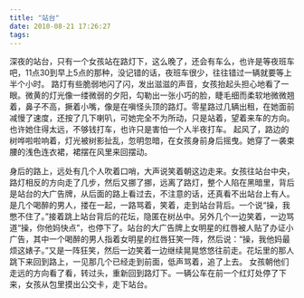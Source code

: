 ```yaml
---
title: "站台"
date: 2010-08-21 17:26:27
tags:
---
```


深夜的站台，只有一个女孩站在路灯下，这么晚了，还会有车么，也许是等夜班车吧，11点30到早上5点的那种，没记错的话，夜班车很少，往往错过一辆就要等上半个小时。 路灯有些脆弱地闪了闪，发出滋滋的声音，女孩抬起头担心地看了一眼。微黄的灯光像一缕微弱的夕阳，勾勒出一张小巧的脸，睫毛细而柔软地微微翘着，鼻子不高，撅着小嘴，像是在嗔怪头顶的路灯。零星路过几辆出租，在她面前减慢了速度，还按了几下喇叭，可她完全不为所动，只是站着，望着来车的方向。也许她住得太远，不够钱打车，也许只是害怕一个人半夜打车。 起风了，路边的树哗啦啦响着，灯光被树影扯乱，忽明忽暗，在女孩身前身后摇曳。她穿了一袭束腰的浅色连衣裙，裙摆在风里来回摆动。 

身后的路上，远处有几个人吹着口哨，大声说笑着朝这边走来。女孩往站台中央，路灯相反的方向走了几步，然后又挪了挪，远离了路灯，整个人陷在黑暗里，背后是站台的大广告牌，从后面的路上看过去，不注意的话，还真看不出站台上有人。 是几个喝醉的男人，搂在一起，一路骂着，笑着，走到站台背后。一个说“操，我憋不住了。”接着跳上站台背后的花坛，隐匿在树丛中。另外几个一边笑着，一边骂道“操，你他妈快点”，也停下了。站台的大广告牌上女明星的红唇被人贴了办证小广告，其中一个喝醉的男人指着女明星的红唇狂笑一阵，然后说：“操，我他妈最烦这婊子。”又是一阵狂笑，然后一边笑着一边继续晃晃悠悠往前走。花坛里的那人跳下来回到路上，一见那几个已经走到前面，低声骂着，追了上去。 女孩朝他们走远的方向看了看，转过头，重新回到路灯下。一辆公车在前一个红灯处停了下来，女孩从包里摸出公交卡，走下站台。